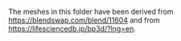 The meshes in this folder have been derived from https://blendswap.com/blend/11604 and from https://lifesciencedb.jp/bp3d/?lng=en.